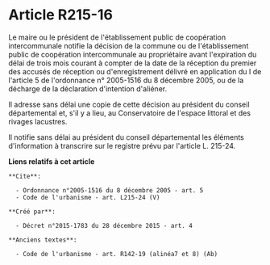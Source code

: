 # Article R215-16

Le maire ou le président de l'établissement public de coopération intercommunale notifie la décision de la commune ou de
l'établissement public de coopération intercommunale au propriétaire avant l'expiration du délai de trois mois courant à
compter de la date de la réception du premier des accusés de réception ou d'enregistrement délivré en application du I de
l'article 5 de l'ordonnance n° 2005-1516 du 8 décembre 2005, ou de la décharge de la déclaration d'intention d'aliéner. 

Il adresse sans délai une copie de cette décision au président du conseil départemental et, s'il y a lieu, au Conservatoire
de l'espace littoral et des rivages lacustres. 

Il notifie sans délai au président du conseil départemental les éléments d'information à transcrire sur le registre prévu par
l'article L. 215-24.

**Liens relatifs à cet article**

	**Cite**:

	  - Ordonnance n°2005-1516 du 8 décembre 2005 - art. 5
	  - Code de l'urbanisme - art. L215-24 (V)

	**Créé par**:

	  - Décret n°2015-1783 du 28 décembre 2015 - art. 4

	**Anciens textes**:

	  - Code de l'urbanisme - art. R142-19 (alinéa7 et 8) (Ab)
